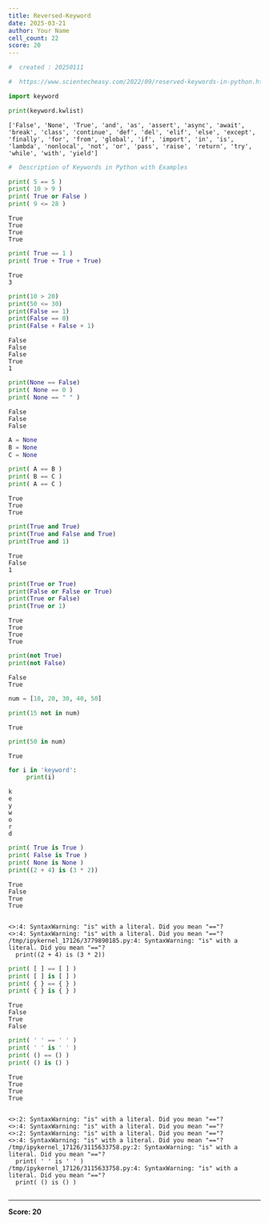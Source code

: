 ```yaml
---
title: Reversed-Keyword
date: 2025-03-21
author: Your Name
cell_count: 22
score: 20
---
```


```python
#  created : 20250111
```


```python
#  https://www.scientecheasy.com/2022/09/reserved-keywords-in-python.html/
```


```python
import keyword

```


```python
print(keyword.kwlist)
```

    ['False', 'None', 'True', 'and', 'as', 'assert', 'async', 'await', 'break', 'class', 'continue', 'def', 'del', 'elif', 'else', 'except', 'finally', 'for', 'from', 'global', 'if', 'import', 'in', 'is', 'lambda', 'nonlocal', 'not', 'or', 'pass', 'raise', 'return', 'try', 'while', 'with', 'yield']



```python
#  Description of Keywords in Python with Examples

```


```python
print( 5 == 5 )
print( 10 > 9 )
print( True or False )
print( 9 <= 28 )
```

    True
    True
    True
    True



```python
print( True == 1 )
print( True + True + True)
```

    True
    3



```python
print(10 > 20)
print(50 <= 30)
print(False == 1)
print(False == 0)
print(False + False + 1) 
```

    False
    False
    False
    True
    1



```python
print(None == False)
print( None == 0 )
print( None == " " )
```

    False
    False
    False



```python
A = None
B = None
C = None
```


```python
print( A == B )
print( B == C )
print( A == C )
```

    True
    True
    True



```python
print(True and True)
print(True and False and True)
print(True and 1)
```

    True
    False
    1



```python
print(True or True)
print(False or False or True)
print(True or False)
print(True or 1)
```

    True
    True
    True
    True



```python
print(not True)
print(not False)
```

    False
    True



```python
num = [10, 20, 30, 40, 50]
```


```python
print(15 not in num)
```

    True



```python
print(50 in num)
```

    True



```python
for i in 'keyword':
     print(i)
```

    k
    e
    y
    w
    o
    r
    d



```python
print( True is True )
print( False is True )
print( None is None )
print((2 + 4) is (3 * 2))
```

    True
    False
    True
    True


    <>:4: SyntaxWarning: "is" with a literal. Did you mean "=="?
    <>:4: SyntaxWarning: "is" with a literal. Did you mean "=="?
    /tmp/ipykernel_17126/3779890185.py:4: SyntaxWarning: "is" with a literal. Did you mean "=="?
      print((2 + 4) is (3 * 2))



```python
print( [ ] == [ ] )
print( [ ] is [ ] )  
print( { } == { } )
print( { } is { } )
```

    True
    False
    True
    False



```python
print( ' ' == ' ' )
print( ' ' is ' ' )
print( () == () )
print( () is () )
```

    True
    True
    True
    True


    <>:2: SyntaxWarning: "is" with a literal. Did you mean "=="?
    <>:4: SyntaxWarning: "is" with a literal. Did you mean "=="?
    <>:2: SyntaxWarning: "is" with a literal. Did you mean "=="?
    <>:4: SyntaxWarning: "is" with a literal. Did you mean "=="?
    /tmp/ipykernel_17126/3115633758.py:2: SyntaxWarning: "is" with a literal. Did you mean "=="?
      print( ' ' is ' ' )
    /tmp/ipykernel_17126/3115633758.py:4: SyntaxWarning: "is" with a literal. Did you mean "=="?
      print( () is () )



```python

```


---
**Score: 20**